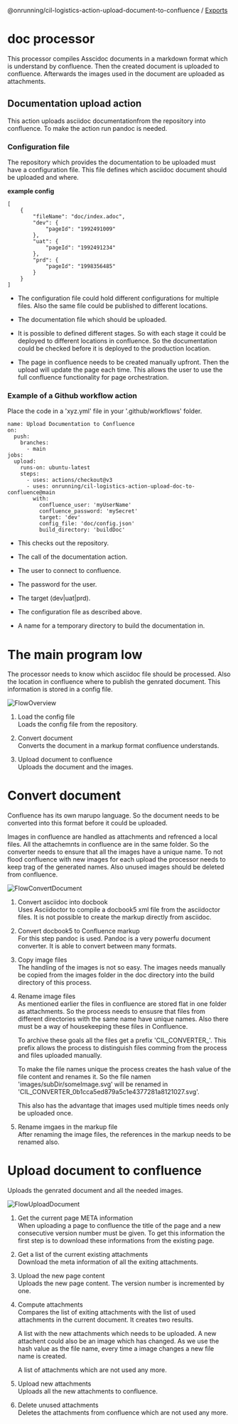@onrunning/cil-logistics-action-upload-document-to-confluence / [Exports](docApi/modules.md)

# doc processor

This processor compiles Asscidoc documents in a markdown format which is
understand by confluence. Then the created document is uploaded to
confluence. Afterwards the images used in the document are uploaded as
attachments.

## Documentation upload action

This action uploads asciidoc documentationfrom the repository into
confluence. To make the action run pandoc is needed.

### Configuration file

The repository which provides the documentation to be uploaded must have
a configuration file. This file defines which asciidoc document should
be uploaded and where.

**example config**

    [
        {                                  
            "fileName": "doc/index.adoc",  
            "dev": {                       
                "pageId": "1992491009"     
            },
            "uat": {
                "pageId": "1992491234"
            },
            "prd": {
                "pageId": "1998356485"
            }
        }
    ]

-   The configuration file could hold different configurations for
    multiple files. Also the same file could be published to different
    locations.

-   The documentation file which should be uploaded.

-   It is possible to defined different stages. So with each stage it
    could be deployed to different locations in confluence. So the
    documentation could be checked before it is deployed to the
    production location.

-   The page in confluence needs to be created manually upfront. Then
    the upload will update the page each time. This allows the user to
    use the full confluence functionality for page orchestration.

### Example of a Github workflow action

Place the code in a 'xyz.yml' file in your '.github/workflows' folder.

    name: Upload Documentation to Confluence
    on:
      push:
        branches:
          - main
    jobs:
      upload:
        runs-on: ubuntu-latest
        steps:
          - uses: actions/checkout@v3             
          - uses: onrunning/cil-logistics-action-upload-doc-to-confluence@main 
            with:
              confluence_user: 'myUserName'       
              confluence_password: 'mySecret'     
              target: 'dev'                       
              config_file: 'doc/config.json'      
              build_directory: 'buildDoc'         

-   This checks out the repository.

-   The call of the documentation action.

-   The user to connect to confluence.

-   The password for the user.

-   The target (dev|uat|prd).

-   The configuration file as described above.

-   A name for a temporary directory to build the documentation in.

# The main program low

The processor needs to know which asciidoc file should be processed.
Also the location in confluence where to publish the genrated document.
This information is stored in a config file.

![FlowOverview](doc/images/FlowOverview.svg)

1.  Load the config file  
    Loads the config file from the repository.

2.  Convert document  
    Converts the document in a markup format confluence understands.

3.  Upload document to confluence  
    Uploads the document and the images.

# Convert document

Confluence has its own marupo language. So the document needs to be
converted into this format before it could be uploaded.

Images in confluence are handled as attachments and refrenced a local
files. All the attachemnts in confluence are in the same folder. So the
converter needs to ensure that all the images have a unique name. To not
flood confluence with new images for each upload the processor needs to
keep trag of the generated names. Also unused images should be deleted
from confluence.

![FlowConvertDocument](doc/images/FlowConvertDocument.svg)

1.  Convert asciidoc into docbook  
    Uses Asciidoctor to compile a docbook5 xml file from the asciidoctor
    files. It is not possible to create the markup directly from
    asciidoc.

2.  Convert docbook5 to Confluence markup  
    For this step pandoc is used. Pandoc is a very powerfu document
    converter. It is able to convert between many formats.

3.  Copy image files  
    The handling of the images is not so easy. The images needs manually
    be copied from the images folder in the doc directory into the build
    directory of this process.

4.  Rename image files  
    As mentioned earlier the files in confluence are stored flat in one
    folder as attachments. So the process needs to ensusre that files
    from different directories with the same name have unique names.
    Also there must be a way of housekeeping these files in Confluence.

    To archive these goals all the files get a prefix
    'CIL\_CONVERTER\_'. This prefix allows the process to distinguish
    files comming from the process and files uploaded manually.

    To make the file names unique the process creates the hash value of
    the file content and renames it. So the file namen
    'images/subDir/someImage.svg' will be renamed in
    'CIL\_CONVERTER\_0b1cca5ed879a5c1e4377281a8121027.svg'.

    This also has the advantage that images used multiple times needs
    only be uploaded once.

5.  Rename imgaes in the markup file  
    After renaming the image files, the references in the markup needs
    to be renamed also.

# Upload document to confluence

Uploads the genrated document and all the needed images.

![FlowUploadDocument](doc/images/FlowUploadDocument.svg)

1.  Get the current page META information  
    When uploading a page to confluence the title of the page and a new
    consecutive version number must be given. To get this information
    the first step is to download these informations from the existing
    page.

2.  Get a list of the current existing attachments  
    Download the meta information of all the exiting attachments.

3.  Upload the new page content  
    Uploads the new page content. The version number is incremented by
    one.

4.  Compute attachments  
    Compares the list of exiting attachments with the list of used
    attachments in the current document. It creates two results.

    A list with the new attachments which needs to be uploaded. A new
    attachent could also be an image which has changed. As we use the
    hash value as the file name, every time a image changes a new file
    name is created.

    A list of attachments which are not used any more.

5.  Upload new attachments  
    Uploads all the new attachments to confluence.

6.  Delete unused attachments  
    Deletes the attachments from confluence which are not used any more.
